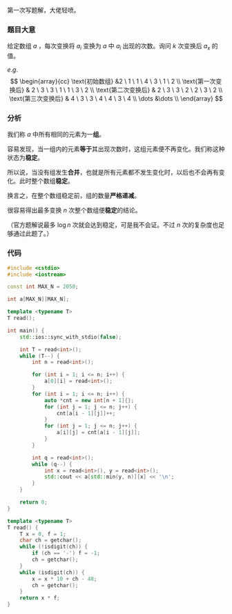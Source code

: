第一次写题解，大佬轻喷。

### 题目大意

给定数组 $a$ ，每次变换将 $a_i$ 变换为 $a$ 中 $a_i$ 出现的次数。询问 $k$ 次变换后 $a_x$ 的值。

$e.g.$
$$
\begin{array}{cc}
	\text{初始数组} &2 \ 1 \ 1 \ 4 \ 3 \ 1 \ 2 \\
	\text{第一次变换后} & 2 \ 3 \ 3 \ 1 \ 1 \ 3 \ 2 \\
	\text{第二次变换后} & 2 \ 3 \ 3 \ 2 \ 2 \ 3 \ 2 \\
	\text{第三次变换后} & 4 \ 3 \ 3 \ 4 \ 4 \ 3 \ 4 \\
	\dots &\dots \\
\end{array}
$$

### 分析

我们称 $a$ 中所有相同的元素为一**组**。

容易发现，当一组内的元素**等于**其出现次数时，这组元素便不再变化。我们称这种状态为**稳定**。

所以说，当没有组发生**合并**，也就是所有元素都不发生变化时，以后也不会再有变化。此时整个数组**稳定**。

换言之，在整个数组稳定前，组的数量**严格递减**。

很容易得出最多变换 $n$ 次整个数组便**稳定**的结论。

（官方题解说最多 $\log n$ 次就会达到稳定，可是我不会证。不过 $n$ 次的复杂度也足够通过此题了。）

### 代码

```cpp
#include <cstdio>
#include <iostream>

const int MAX_N = 2050;

int a[MAX_N][MAX_N];

template <typename T>
T read();

int main() {
    std::ios::sync_with_stdio(false);

    int T = read<int>();
    while (T--) {
        int n = read<int>();

        for (int i = 1; i <= n; i++) {
            a[0][i] = read<int>();
        }
        for (int i = 1; i <= n; i++) {
            auto *cnt = new int[n + 1]{};
            for (int j = 1; j <= n; j++) {
                cnt[a[i - 1][j]]++;
            }
            for (int j = 1; j <= n; j++) {
                a[i][j] = cnt[a[i - 1][j]];
            }
        }

        int q = read<int>();
        while (q--) {
            int x = read<int>(), y = read<int>();
            std::cout << a[std::min(y, n)][x] << '\n';
        }
    }

    return 0;
}

template <typename T>
T read() {
    T x = 0, f = 1;
    char ch = getchar();
    while (!isdigit(ch)) {
        if (ch == '-') f = -1;
        ch = getchar();
    }
    while (isdigit(ch)) {
        x = x * 10 + ch - 48;
        ch = getchar();
    }
    return x * f;
}
```

